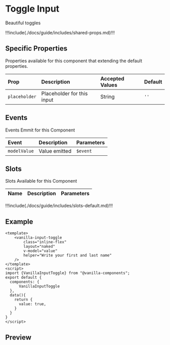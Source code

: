 # Toggle Input

Beautiful toggles

!!!include(./docs/guide/includes/shared-props.md)!!!

## Specific Properties

Properties available for this component that extending the default properties.

| Prop          | Description                | Accepted Values | Default |
|:--------------|:---------------------------|:----------------|:--------|
| `placeholder` | Placeholder for this input | String          | `''`    |

## Events

Events Emmit for this Component

| Event        | Description   | Parameters |
|:-------------|:--------------|:-----------|
| `modelValue` | Value emitted | `$event`   |

## Slots

Slots Available for this Component

| Name | Description | Parameters |
|:-----|:------------|:-----------|
!!!include(./docs/guide/includes/slots-default.md)!!!

## Example
```vue
<template>
    <vanilla-input-toggle
        class="inline-flex"
        layout="naked"
        v-model="value"
        helper="Write your first and last name"
    />
</template>
<script>
import {VanillaInputToggle} from "@vanilla-components";
export default {
  components: {
      VanillaInputToggle
  },
  data(){
    return {
      value: true,
    }
  }
}
</script>
```

## Preview
<wrapper src="inputs/toggle/demo" />
